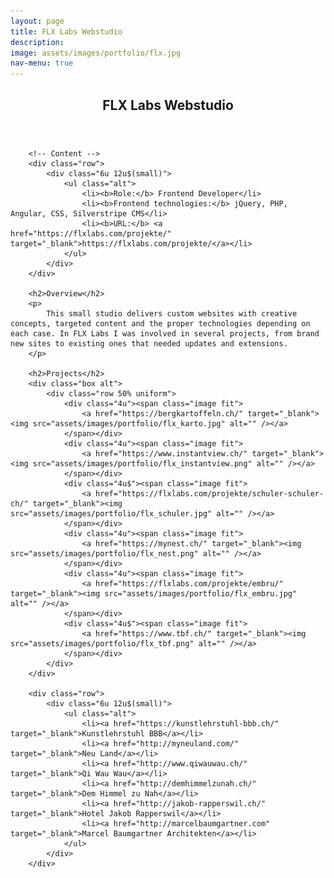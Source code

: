 ```yaml
---
layout: page
title: FLX Labs Webstudio
description:
image: assets/images/portfolio/flx.jpg
nav-menu: true
---
```


<!-- Main -->
<div id="main" class="alt">

<!-- One -->
<section id="one">
	<div class="inner">
		<header class="major">
			<h1>FLX Labs Webstudio</h1>
		</header>

		<!-- Content -->
		<div class="row">
			<div class="6u 12u$(small)">
				<ul class="alt">
					<li><b>Role:</b> Frontend Developer</li>
					<li><b>Frontend technologies:</b> jQuery, PHP, Angular, CSS, Silverstripe CMS</li>
					<li><b>URL:</b> <a href="https://flxlabs.com/projekte/" target="_blank">https://flxlabs.com/projekte/</a></li>
				</ul>
			</div>
		</div>

		<h2>Overview</h2>
		<p>
			This small studio delivers custom websites with creative concepts, targeted content and the proper technologies depending on each case. In FLX Labs I was involved in several projects, from brand new sites to existing ones that needed updates and extensions.
		</p>

		<h2>Projects</h2>
		<div class="box alt">
			<div class="row 50% uniform">
				<div class="4u"><span class="image fit">
					<a href="https://bergkartoffeln.ch/" target="_blank"><img src="assets/images/portfolio/flx_karto.jpg" alt="" /></a>
				</span></div>
				<div class="4u"><span class="image fit">
					<a href="https://www.instantview.ch/" target="_blank"><img src="assets/images/portfolio/flx_instantview.png" alt="" /></a>
				</span></div>
				<div class="4u$"><span class="image fit">
					<a href="https://flxlabs.com/projekte/schuler-schuler-ch/" target="_blank"><img src="assets/images/portfolio/flx_schuler.jpg" alt="" /></a>
				</span></div>
				<div class="4u"><span class="image fit">
					<a href="https://mynest.ch/" target="_blank"><img src="assets/images/portfolio/flx_nest.png" alt="" /></a>
				</span></div>
				<div class="4u"><span class="image fit">
					<a href="https://flxlabs.com/projekte/embru/" target="_blank"><img src="assets/images/portfolio/flx_embru.jpg" alt="" /></a>
				</span></div>
				<div class="4u$"><span class="image fit">
					<a href="https://www.tbf.ch/" target="_blank"><img src="assets/images/portfolio/flx_tbf.png" alt="" /></a>
				</span></div>
			</div>
		</div>

		<div class="row">
			<div class="6u 12u$(small)">
				<ul class="alt">
					<li><a href="https://kunstlehrstuhl-bbb.ch/" target="_blank">Kunstlehrstuhl BBB</a></li>
					<li><a href="http://myneuland.com/" target="_blank">Neu Land</a></li>
					<li><a href="http://www.qiwauwau.ch/" target="_blank">Qi Wau Wau</a></li>
					<li><a href="http://demhimmelzunah.ch/" target="_blank">Dem Himmel zu Nah</a></li>
					<li><a href="http://jakob-rapperswil.ch/" target="_blank">Hotel Jakob Rapperswil</a></li>
					<li><a href="http://marcelbaumgartner.com" target="_blank">Marcel Baumgartner Architekten</a></li>
				</ul>
			</div>
		</div>

</div>
</section>

</div>

